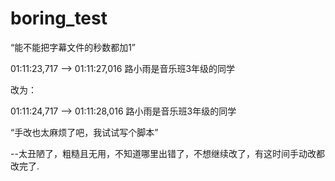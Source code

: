 # boring_test

“能不能把字幕文件的秒数都加1”

01:11:23,717 --> 01:11:27,016
路小雨是音乐班3年级的同学

改为：

01:11:24,717 --> 01:11:28,016
路小雨是音乐班3年级的同学

“手改也太麻烦了吧，我试试写个脚本”

--太丑陋了，粗糙且无用，不知道哪里出错了，不想继续改了，有这时间手动改都改完了.
